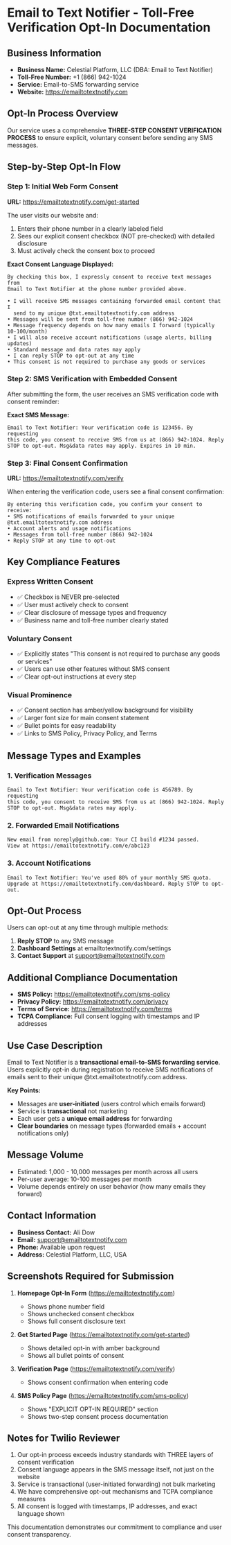# Email to Text Notifier - Toll-Free Verification Opt-In Documentation

## Business Information
- **Business Name:** Celestial Platform, LLC (DBA: Email to Text Notifier)
- **Toll-Free Number:** +1 (866) 942-1024
- **Service:** Email-to-SMS forwarding service
- **Website:** https://emailtotextnotify.com

## Opt-In Process Overview

Our service uses a comprehensive **THREE-STEP CONSENT VERIFICATION PROCESS** to ensure explicit, voluntary consent before sending any SMS messages.

## Step-by-Step Opt-In Flow

### Step 1: Initial Web Form Consent
**URL:** https://emailtotextnotify.com/get-started

The user visits our website and:
1. Enters their phone number in a clearly labeled field
2. Sees our explicit consent checkbox (NOT pre-checked) with detailed disclosure
3. Must actively check the consent box to proceed

**Exact Consent Language Displayed:**
```
By checking this box, I expressly consent to receive text messages from 
Email to Text Notifier at the phone number provided above.

• I will receive SMS messages containing forwarded email content that I 
  send to my unique @txt.emailtotextnotify.com address
• Messages will be sent from toll-free number (866) 942-1024
• Message frequency depends on how many emails I forward (typically 10-100/month)
• I will also receive account notifications (usage alerts, billing updates)
• Standard message and data rates may apply
• I can reply STOP to opt-out at any time
• This consent is not required to purchase any goods or services
```

### Step 2: SMS Verification with Embedded Consent
After submitting the form, the user receives an SMS verification code with consent reminder:

**Exact SMS Message:**
```
Email to Text Notifier: Your verification code is 123456. By requesting 
this code, you consent to receive SMS from us at (866) 942-1024. Reply 
STOP to opt-out. Msg&data rates may apply. Expires in 10 min.
```

### Step 3: Final Consent Confirmation
**URL:** https://emailtotextnotify.com/verify

When entering the verification code, users see a final consent confirmation:
```
By entering this verification code, you confirm your consent to receive:
• SMS notifications of emails forwarded to your unique @txt.emailtotextnotify.com address
• Account alerts and usage notifications
• Messages from toll-free number (866) 942-1024
• Reply STOP at any time to opt-out
```

## Key Compliance Features

### Express Written Consent
- ✅ Checkbox is NEVER pre-selected
- ✅ User must actively check to consent
- ✅ Clear disclosure of message types and frequency
- ✅ Business name and toll-free number clearly stated

### Voluntary Consent
- ✅ Explicitly states "This consent is not required to purchase any goods or services"
- ✅ Users can use other features without SMS consent
- ✅ Clear opt-out instructions at every step

### Visual Prominence
- ✅ Consent section has amber/yellow background for visibility
- ✅ Larger font size for main consent statement
- ✅ Bullet points for easy readability
- ✅ Links to SMS Policy, Privacy Policy, and Terms

## Message Types and Examples

### 1. Verification Messages
```
Email to Text Notifier: Your verification code is 456789. By requesting 
this code, you consent to receive SMS from us at (866) 942-1024. Reply 
STOP to opt-out. Msg&data rates may apply.
```

### 2. Forwarded Email Notifications
```
New email from noreply@github.com: Your CI build #1234 passed. 
View at https://emailtotextnotify.com/e/abc123
```

### 3. Account Notifications
```
Email to Text Notifier: You've used 80% of your monthly SMS quota. 
Upgrade at https://emailtotextnotify.com/dashboard. Reply STOP to opt-out.
```

## Opt-Out Process

Users can opt-out at any time through multiple methods:
1. **Reply STOP** to any SMS message
2. **Dashboard Settings** at emailtotextnotify.com/settings
3. **Contact Support** at support@emailtotextnotify.com

## Additional Compliance Documentation

- **SMS Policy:** https://emailtotextnotify.com/sms-policy
- **Privacy Policy:** https://emailtotextnotify.com/privacy
- **Terms of Service:** https://emailtotextnotify.com/terms
- **TCPA Compliance:** Full consent logging with timestamps and IP addresses

## Use Case Description

Email to Text Notifier is a **transactional email-to-SMS forwarding service**. Users explicitly opt-in during registration to receive SMS notifications of emails sent to their unique @txt.emailtotextnotify.com address. 

**Key Points:**
- Messages are **user-initiated** (users control which emails forward)
- Service is **transactional** not marketing
- Each user gets a **unique email address** for forwarding
- **Clear boundaries** on message types (forwarded emails + account notifications only)

## Message Volume
- Estimated: 1,000 - 10,000 messages per month across all users
- Per-user average: 10-100 messages per month
- Volume depends entirely on user behavior (how many emails they forward)

## Contact Information
- **Business Contact:** Ali Dow
- **Email:** support@emailtotextnotify.com
- **Phone:** Available upon request
- **Address:** Celestial Platform, LLC, USA

## Screenshots Required for Submission

1. **Homepage Opt-In Form** (https://emailtotextnotify.com)
   - Shows phone number field
   - Shows unchecked consent checkbox
   - Shows full consent disclosure text

2. **Get Started Page** (https://emailtotextnotify.com/get-started)
   - Shows detailed opt-in with amber background
   - Shows all bullet points of consent

3. **Verification Page** (https://emailtotextnotify.com/verify)
   - Shows consent confirmation when entering code

4. **SMS Policy Page** (https://emailtotextnotify.com/sms-policy)
   - Shows "EXPLICIT OPT-IN REQUIRED" section
   - Shows two-step consent process documentation

## Notes for Twilio Reviewer

1. Our opt-in process exceeds industry standards with THREE layers of consent verification
2. Consent language appears in the SMS message itself, not just on the website
3. Service is transactional (user-initiated forwarding) not bulk marketing
4. We have comprehensive opt-out mechanisms and TCPA compliance measures
5. All consent is logged with timestamps, IP addresses, and exact language shown

This documentation demonstrates our commitment to compliance and user consent transparency.